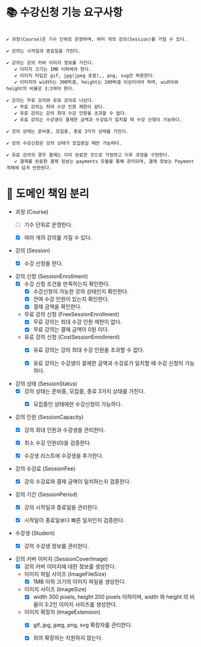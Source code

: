 # 📚 수강신청 기능 요구사항
```text

✔️ 과정(Course)은 기수 단위로 운영하며, 여러 개의 강의(Session)를 가질 수 있다.

✔️ 강의는 시작일과 종료일을 가진다.

✔️ 강의는 강의 커버 이미지 정보를 가진다.
   ✔️ 이미지 크기는 1MB 이하여야 한다.
   ✔️ 이미지 타입은 gif, jpg(jpeg 포함),, png, svg만 허용한다.
   ✔️ 이미지의 width는 300픽셀, height는 200픽셀 이상이어야 하며, width와 height의 비율은 3:2여야 한다.

✔️ 강의는 무료 강의와 유료 강의로 나뉜다.
   ✔️ 무료 강의는 최대 수강 인원 제한이 없다.
   ✔️ 유료 강의는 강의 최대 수강 인원을 초과할 수 없다.
   ✔️ 유료 강의는 수강생이 결제한 금액과 수강료가 일치할 때 수강 신청이 가능하다.

✔️ 강의 상태는 준비중, 모집중, 종료 3가지 상태를 가진다.

✔️ 강의 수강신청은 강의 상태가 모집중일 때만 가능하다.

✔️ 유료 강의의 경우 결제는 이미 완료한 것으로 가정하고 이후 과정을 구현한다.
   ✔️ 결제를 완료한 결제 정보는 payments 모듈을 통해 관리되며, 결제 정보는 Payment 객체에 담겨 반한된다.

```

# 📮 도메인 책임 분리
- 과정 (Course)
  - [ ] 기수 단위로 운영한다. 
  - [X] 여러 개의 강의를 가질 수 있다.


- 강의 (Session)
  - [X] 수강 신청을 한다.


- 강의 신청 (SessionEnrollment)
  - [X] 수강 신청 조건을 만족하는지 확인한다.
    - [X] 수강신청이 가능한 강의 상태인지 확인한다.
    - [X] 잔여 수강 인원이 있는지 확인한다.
    - [X] 결제 금액을 확인한다.
  
  - 무료 강의 신청 (FreeSessionEnrollment)
    - [X] 무료 강의는 최대 수강 인원 제한이 없다.
    - [X] 무료 강의는 결제 금액이 0원 이다.
  - 유료 강의 신청 (CostSessionEnrollment)
    - [X] 유료 강의는 강의 최대 수강 인원을 초과할 수 없다.
    - [X] 유료 강의는 수강생이 결제한 금액과 수강료가 일치할 때 수강 신청이 가능하다.


- 강의 상태 (SessionStatus)
  - [X] 강의 상태는 준비중, 모집중, 종료 3가지 상태를 가진다.
      - [X] 모집중인 상태에만 수강신청이 가능하다.


- 강의 인원 (SessionCapacity)
  - [X] 강의 최대 인원과 수강생을 관리한다.
  - [X] 최소 수강 인원(0)을 검증한다.
  - [X] 수강생 리스트에 수강생을 추가한다.


- 강의 수강료 (SessionFee)
  - [X] 강의 수강료와 결제 금액이 일치하는지 검증한다.


- 강의 기간 (SessionPeriod)
  - [X] 강의 시작일과 종료일을 관리한다.
  - [X] 시작일이 종료일보다 빠른 일자인지 검증한다.


- 수강생 (Student)
  - [X] 강의 수강생 정보를 관리한다.


- 강의 커버 이미지 (SessionCoverImage)
  - [X] 강의 커버 이미지에 대한 정보를 생성한다.
  - 이미지 파일 사이즈 (ImageFileSize)
    - [X] 1MB 이하 크기의 이미지 파일을 생성한다.
  - 이미지 사이즈 (ImageSize)
    - [X] width 300 pixels, height 200 pixels 이하이며, width 와 height 의 비율이 3:2인 이미지 사이즈를 생성한다.
  - 이미지 확장자 (ImageExtension)
    - [X] gif, jpg, jpeg, png, svg 확장자를 관리한다.
    - [X] 외의 확장자는 지원하지 않는다.
    